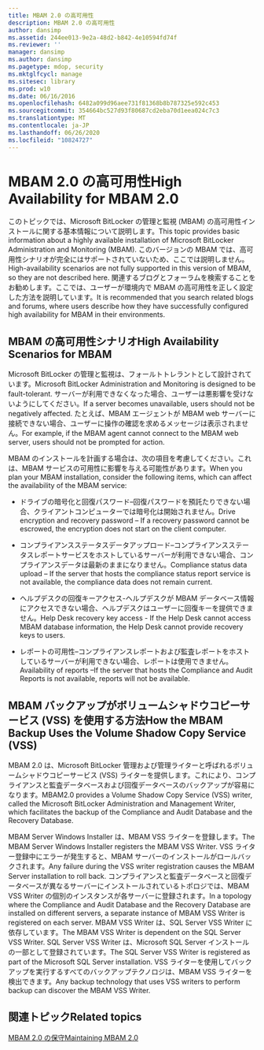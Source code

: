 ```yaml
---
title: MBAM 2.0 の高可用性
description: MBAM 2.0 の高可用性
author: dansimp
ms.assetid: 244ee013-9e2a-48d2-b842-4e10594fd74f
ms.reviewer: ''
manager: dansimp
ms.author: dansimp
ms.pagetype: mdop, security
ms.mktglfcycl: manage
ms.sitesec: library
ms.prod: w10
ms.date: 06/16/2016
ms.openlocfilehash: 6482a099d96aee731f81368b8b787325e592c453
ms.sourcegitcommit: 354664bc527d93f80687cd2eba70d1eea024c7c3
ms.translationtype: MT
ms.contentlocale: ja-JP
ms.lasthandoff: 06/26/2020
ms.locfileid: "10824727"
---
```

# <span data-ttu-id="0aa02-103">MBAM 2.0 の高可用性</span><span class="sxs-lookup"><span data-stu-id="0aa02-103">High Availability for MBAM 2.0</span></span>


<span data-ttu-id="0aa02-104">このトピックでは、Microsoft BitLocker の管理と監視 (MBAM) の高可用性インストールに関する基本情報について説明します。</span><span class="sxs-lookup"><span data-stu-id="0aa02-104">This topic provides basic information about a highly available installation of Microsoft BitLocker Administration and Monitoring (MBAM).</span></span> <span data-ttu-id="0aa02-105">このバージョンの MBAM では、高可用性シナリオが完全にはサポートされていないため、ここでは説明しません。</span><span class="sxs-lookup"><span data-stu-id="0aa02-105">High-availability scenarios are not fully supported in this version of MBAM, so they are not described here.</span></span> <span data-ttu-id="0aa02-106">関連するブログとフォーラムを検索することをお勧めします。ここでは、ユーザーが環境内で MBAM の高可用性を正しく設定した方法を説明しています。</span><span class="sxs-lookup"><span data-stu-id="0aa02-106">It is recommended that you search related blogs and forums, where users describe how they have successfully configured high availability for MBAM in their environments.</span></span>

## <span data-ttu-id="0aa02-107">MBAM の高可用性シナリオ</span><span class="sxs-lookup"><span data-stu-id="0aa02-107">High Availability Scenarios for MBAM</span></span>


<span data-ttu-id="0aa02-108">Microsoft BitLocker の管理と監視は、フォールトトレラントとして設計されています。</span><span class="sxs-lookup"><span data-stu-id="0aa02-108">Microsoft BitLocker Administration and Monitoring is designed to be fault-tolerant.</span></span> <span data-ttu-id="0aa02-109">サーバーが利用できなくなった場合、ユーザーは悪影響を受けないようにしてください。</span><span class="sxs-lookup"><span data-stu-id="0aa02-109">If a server becomes unavailable, users should not be negatively affected.</span></span> <span data-ttu-id="0aa02-110">たとえば、MBAM エージェントが MBAM web サーバーに接続できない場合、ユーザーに操作の確認を求めるメッセージは表示されません。</span><span class="sxs-lookup"><span data-stu-id="0aa02-110">For example, if the MBAM agent cannot connect to the MBAM web server, users should not be prompted for action.</span></span>

<span data-ttu-id="0aa02-111">MBAM のインストールを計画する場合は、次の項目を考慮してください。これは、MBAM サービスの可用性に影響を与える可能性があります。</span><span class="sxs-lookup"><span data-stu-id="0aa02-111">When you plan your MBAM installation, consider the following items, which can affect the availability of the MBAM service:</span></span>

-   <span data-ttu-id="0aa02-112">ドライブの暗号化と回復パスワード–回復パスワードを預託たりできない場合、クライアントコンピューターでは暗号化は開始されません。</span><span class="sxs-lookup"><span data-stu-id="0aa02-112">Drive encryption and recovery password – If a recovery password cannot be escrowed, the encryption does not start on the client computer.</span></span>

-   <span data-ttu-id="0aa02-113">コンプライアンスステータスデータアップロード–コンプライアンスステータスレポートサービスをホストしているサーバーが利用できない場合、コンプライアンスデータは最新のままになりません。</span><span class="sxs-lookup"><span data-stu-id="0aa02-113">Compliance status data upload – If the server that hosts the compliance status report service is not available, the compliance data does not remain current.</span></span>

-   <span data-ttu-id="0aa02-114">ヘルプデスクの回復キーアクセス-ヘルプデスクが MBAM データベース情報にアクセスできない場合、ヘルプデスクはユーザーに回復キーを提供できません。</span><span class="sxs-lookup"><span data-stu-id="0aa02-114">Help Desk recovery key access - If the Help Desk cannot access MBAM database information, the Help Desk cannot provide recovery keys to users.</span></span>

-   <span data-ttu-id="0aa02-115">レポートの可用性–コンプライアンスレポートおよび監査レポートをホストしているサーバーが利用できない場合、レポートは使用できません。</span><span class="sxs-lookup"><span data-stu-id="0aa02-115">Availability of reports –If the server that hosts the Compliance and Audit Reports is not available, reports will not be available.</span></span>

## <a href="" id="how-the-mbam-backup-uses-the-volume-shadow-copy-service--vss--"></a><span data-ttu-id="0aa02-116">MBAM バックアップがボリュームシャドウコピーサービス (VSS) を使用する方法</span><span class="sxs-lookup"><span data-stu-id="0aa02-116">How the MBAM Backup Uses the Volume Shadow Copy Service (VSS)</span></span>


<span data-ttu-id="0aa02-117">MBAM 2.0 は、Microsoft BitLocker 管理および管理ライターと呼ばれるボリュームシャドウコピーサービス (VSS) ライターを提供します。これにより、コンプライアンスと監査データベースおよび回復データベースのバックアップが容易になります。</span><span class="sxs-lookup"><span data-stu-id="0aa02-117">MBAM2.0 provides a Volume Shadow Copy Service (VSS) writer, called the Microsoft BitLocker Administration and Management Writer, which facilitates the backup of the Compliance and Audit Database and the Recovery Database.</span></span>

<span data-ttu-id="0aa02-118">MBAM Server Windows Installer は、MBAM VSS ライターを登録します。</span><span class="sxs-lookup"><span data-stu-id="0aa02-118">The MBAM Server Windows Installer registers the MBAM VSS Writer.</span></span> <span data-ttu-id="0aa02-119">VSS ライター登録中にエラーが発生すると、MBAM サーバーのインストールがロールバックされます。</span><span class="sxs-lookup"><span data-stu-id="0aa02-119">Any failure during the VSS writer registration causes the MBAM Server installation to roll back.</span></span> <span data-ttu-id="0aa02-120">コンプライアンスと監査データベースと回復データベースが異なるサーバーにインストールされているトポロジでは、MBAM VSS Writer の個別のインスタンスが各サーバーに登録されます。</span><span class="sxs-lookup"><span data-stu-id="0aa02-120">In a topology where the Compliance and Audit Database and the Recovery Database are installed on different servers, a separate instance of MBAM VSS Writer is registered on each server.</span></span> <span data-ttu-id="0aa02-121">MBAM VSS Writer は、SQL Server VSS Writer に依存しています。</span><span class="sxs-lookup"><span data-stu-id="0aa02-121">The MBAM VSS Writer is dependent on the SQL Server VSS Writer.</span></span> <span data-ttu-id="0aa02-122">SQL Server VSS Writer は、Microsoft SQL Server インストールの一部として登録されています。</span><span class="sxs-lookup"><span data-stu-id="0aa02-122">The SQL Server VSS Writer is registered as part of the Microsoft SQL Server installation.</span></span> <span data-ttu-id="0aa02-123">VSS ライターを使用してバックアップを実行するすべてのバックアップテクノロジは、MBAM VSS ライターを検出できます。</span><span class="sxs-lookup"><span data-stu-id="0aa02-123">Any backup technology that uses VSS writers to perform backup can discover the MBAM VSS Writer.</span></span>

## <span data-ttu-id="0aa02-124">関連トピック</span><span class="sxs-lookup"><span data-stu-id="0aa02-124">Related topics</span></span>


[<span data-ttu-id="0aa02-125">MBAM 2.0 の保守</span><span class="sxs-lookup"><span data-stu-id="0aa02-125">Maintaining MBAM 2.0</span></span>](maintaining-mbam-20-mbam-2.md)

 

 





